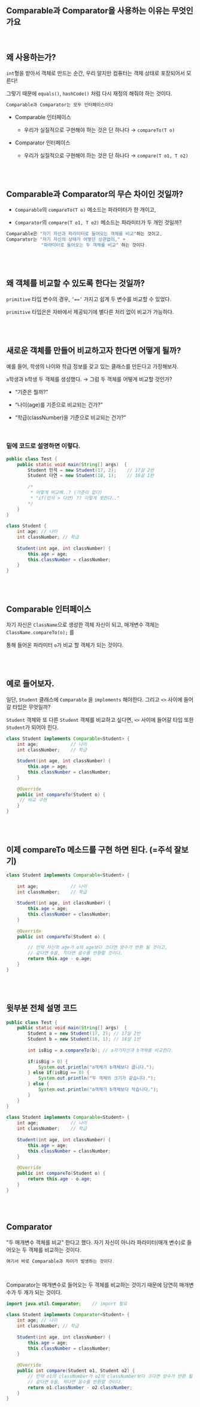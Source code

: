## Comparable과 Comparator을 사용하는 이유는 무엇인가요

<br/>

## 왜 사용하는가?

`int`형을 받아서 객체로 만드는 순간, 
우리 알지만 컴퓨터는 객체 상태로 포장되어서 모른다! 

그렇기 때문에 `equals()`, `hashCode()` 처럼 다시 재정의 해줘야 하는 것이다.

```java
Comparable과 Comparator는 모두 인터페이스이다
```

- Comparable 인터페이스

    - 우리가 실질적으로 구현해야 하는 것은 단 하나다 → `compareTo(T o)`

- Comparator 인터페이스

    - 우리가 실질적으로 구현해야 하는 것은 단 하나다 → `compare(T o1, T o2)`

<br/><br/>

## Comparable과 Comparator의 무슨 차이인 것일까?

- `Comparable`의 `compareTo(T o)` 메소드는 파라미터가 한 개이고,

- `Comparator`의 `compare(T o1, T o2)` 메소드는 파라미터가 두 개인 것일까?

```java
Comparable은 "자기 자신과 파라미터로 들어오는 객체를 비교"하는 것이고,
Comparator는 "자기 자신의 상태가 어떻던 상관없이," +
             "파라미터로 들어오는 두 객체를 비교" 하는 것이다.
```

<br/><br/>

## 왜 객체를 비교할 수 있도록 한다는 것일까?

`primitive` 타입 변수의 경우, `‘==’` 가지고 쉽게 두 변수를 비교할 수 있었다.

`primitive` 타입은은 자바에서 제공되기에 별다른 처리 없이 비교가 가능하다. 

<br/><br/>

## 새로운 객체를 만들어 비교하고자 한다면 어떻게 될까?

예를 들어, 학생의 나이와 학급 정보를 갖고 있는 클래스를 만든다고 가정해보자.

`a`학생과 `b`학생 두 객체를 생성했다. → 그럼 두 객체를 어떻게 비교할 것인가? 

- “기준은 뭘까?”

- “나이(age)를 기준으로 비교되는 건가?”

- “학급(classNumber)을 기준으로 비교되는 건가?”

<br/>

### 밑에 코드로 설명하면 이렇다.

```java
public class Test {
	public static void main(String[] args)  {
		Student 민석 = new Student(17, 2);	// 17살 2반
		Student 다연 = new Student(18, 1);	// 18살 1반
		
		/*
		 * 어떻게 비교해..? (기준이 없다)
		 * "if(민석 > 다연) ?? 이렇게 못한다.."
		*/
	}
}
 
class Student {
	int age; // 나이
	int classNumber; // 학급
	
	Student(int age, int classNumber) {
		this.age = age;
		this.classNumber = classNumber;
	}
}
```

<br/><br/>

## Comparable 인터페이스

자기 자신은 `ClassName`으로 생성한 객체 자신이 되고, 매개변수 객체는 `ClassName.compareTo(o);` 를 

통해 들어온 파라미터 `o`가 비교 할 객체가 되는 것이다.

<br/><br/>

## 예로 들어보자.

일단, `Student` 클래스에 `Comparable` 을 `implements` 해야한다. 그리고 `<>` 사이에 들어갈 타입은 무엇일까? 

`Student` 객체와 또 다른 `Student` 객체를 비교하고 싶다면, `<>` 사이에 들어갈 타입 또한 `Student`가 되어야 힌다.

```java
class Student implements Comparable<Student> {
	int age;			// 나이
	int classNumber;	// 학급
	
	Student(int age, int classNumber) {
		this.age = age;
		this.classNumber = classNumber;
	}
	
	@Override
	public int compareTo(Student o) {
     // 비교 구현
	}
}
```

<br/><br/>

## 이제 compareTo 메소드를 구현 하면 된다. (=주석 잘보기)

```java
class Student implements Comparable<Student> {
 
	int age;			// 나이
	int classNumber;	// 학급
	
	Student(int age, int classNumber) {
		this.age = age;
		this.classNumber = classNumber;
	}
	
	@Override
	public int compareTo(Student o) {

		// 만약 자신의 age가 o의 age보다 크다면 양수가 반환 될 것이고,
		// 같다면 0을, 작다면 음수를 반환할 것이다.
		return this.age - o.age;
	}
}
```

<br/><br/>

## 윗부분 전체 설명 코드

```java
public class Test {
	public static void main(String[] args)  {
		Student a = new Student(17, 2);	// 17살 2반
		Student b = new Student(18, 1);	// 18살 1반
		
		int isBig = a.compareTo(b);	// a자기자신과 b객체를 비교한다.
		
		if(isBig > 0) {
			System.out.println("a객체가 b객체보다 큽니다.");
		} else if(isBig == 0) {
			System.out.println("두 객체의 크기가 같습니다.");
		} else {
			System.out.println("a객체가 b객체보다 작습니다.");
		}
	}
}
 
class Student implements Comparable<Student> {
	int age;			// 나이
	int classNumber;	// 학급
	
	Student(int age, int classNumber) {
		this.age = age;
		this.classNumber = classNumber;
	}
	
	@Override
	public int compareTo(Student o) {
		return this.age - o.age;
	}
}
```

<br/><br/>

## Comparator

"두 매개변수 객체를 비교" 한다고 했다.
자기 자신이 아니라 파라미터(매개 변수)로 들어오는 두 객체를 비교하는 것이다. 

```java
여기서 바로 Comparable과 차이가 발생하는 것이다.
```

<br/>

Comparator는 매개변수로 들어오는 두 객체를 비교하는 것이기 때문에 당연히 매개변수가 두 개가 되는 것이다.

```java
import java.util.Comparator;	// import 필요

class Student implements Comparator<Student> {
	int age; // 나이
	int classNumber; // 학급
	
	Student(int age, int classNumber) {
		this.age = age;
		this.classNumber = classNumber;
	}
	
	@Override
	public int compare(Student o1, Student o2) {
		// 만약 o1의 classNumber가 o2의 classNumber보다 크다면 양수가 반환 될 것이고,
		// 같다면 0을, 작다면 음수를 반환할 것이다.
		return o1.classNumber - o2.classNumber;
	}
}
```